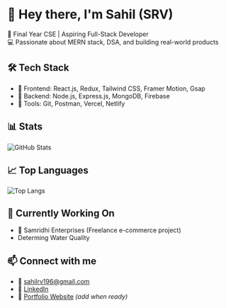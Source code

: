 # 👋 Hey there, I'm Sahil (SRV)

🚀 Final Year CSE | Aspiring Full-Stack Developer  
💻 Passionate about MERN stack, DSA, and building real-world products  

## 🛠️ Tech Stack
- 🔹 Frontend: React.js, Redux, Tailwind CSS, Framer Motion, Gsap
- 🔹 Backend: Node.js, Express.js, MongoDB, Firebase
- 🔹 Tools: Git, Postman, Vercel, Netlify

## 📊 Stats
![GitHub Stats](https://github-readme-stats.vercel.app/api?username=SRV30&show_icons=true&theme=radical)

## 📈 Top Languages
![Top Langs](https://github-readme-stats.vercel.app/api/top-langs/?username=SRV30&layout=compact)

## 🌱 Currently Working On
- 🚧 Samridhi Enterprises (Freelance e-commerce project)
- Determing Water Quality

## 📫 Connect with me
- 📧 [sahilrv196@gmail.com](mailto:sahilrv196@gmail.com)
- 🔗 [LinkedIn](https://linkedin.com/in/srv30)
- 💼 [Portfolio Website](#) *(add when ready)*
